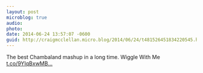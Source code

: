 ```yaml
---
layout: post
microblog: true
audio: 
photo: 
date: 2014-06-24 13:57:07 -0600
guid: http://craigmcclellan.micro.blog/2014/06/24/t481526451834220545.html
---
```

The best Chambaland mashup in a long time. Wiggle With Me [t.co/9YIqBxwMB...](http://t.co/9YIqBxwMBf)
